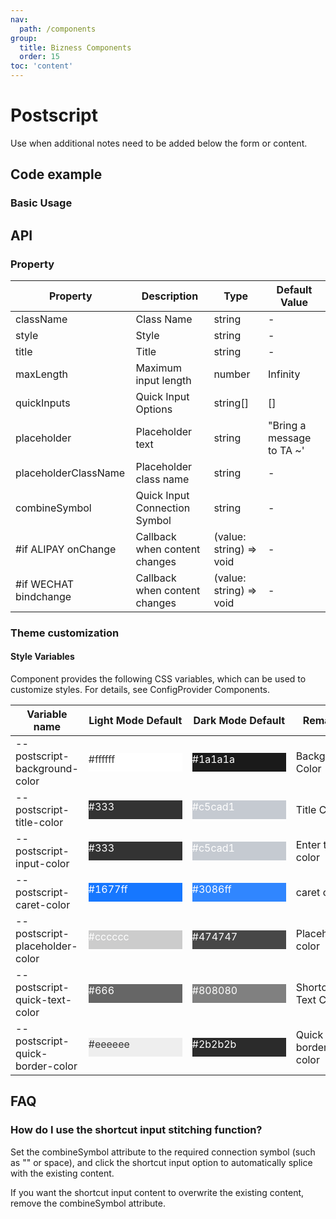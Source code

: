 ```yaml
---
nav:
  path: /components
group:
  title: Bizness Components
  order: 15
toc: 'content'
---
```


# Postscript

Use when additional notes need to be added below the form or content.

## Code example

### Basic Usage

<code src='../../demo/pages/Postscript/index'></code>

## API

### Property

| Property                  | Description             | Type                    | Default Value            |
| --------------------- | ---------------- | ----------------------- | ----------------- |
| className             | Class Name             | string                  | -                 |
| style                 | Style             | string                  | -                 |
| title                 | Title             | string                  | -                 |
| maxLength             | Maximum input length     | number                  | Infinity          |
| quickInputs           | Quick Input Options     | string[]                | []                |
| placeholder           | Placeholder text       | string                  | "Bring a message to TA ~' |
| placeholderClassName  | Placeholder class name       | string                  | -                 |
| combineSymbol         | Quick Input Connection Symbol | string                  | -                 |
| #if ALIPAY onChange   | Callback when content changes | (value: string) => void | -                 |
| #if WECHAT bindchange | Callback when content changes | (value: string) => void | -                 |

### Theme customization

#### Style Variables

Component provides the following CSS variables, which can be used to customize styles. For details, see ConfigProvider Components.

| Variable name                          | Light Mode Default                                                                                    | Dark Mode Default                                                                                    | Remarks         |
| ------------------------------- | ------------------------------------------------------------------------------------------------- | ------------------------------------------------------------------------------------------------- | ------------ |
| --postscript-background-color   | <div style="width: 150px; height: 30px; background-color: #ffffff; color: #333;">#ffffff</div>    | <div style="width: 150px; height: 30px; background-color: #1a1a1a; color: #ffffff;">#1a1a1a</div> | Background Color     |
| --postscript-title-color        | <div style="width: 150px; height: 30px; background-color: #333; color: #ffffff;">#333</div>       | <div style="width: 150px; height: 30px; background-color: #c5cad1; color: #ffffff;">#c5cad1</div> | Title Color     |
| --postscript-input-color        | <div style="width: 150px; height: 30px; background-color: #333; color: #ffffff;">#333</div>       | <div style="width: 150px; height: 30px; background-color: #c5cad1; color: #ffffff;">#c5cad1</div> | Enter text color |
| --postscript-caret-color        | <div style="width: 150px; height: 30px; background-color: #1677ff; color: #ffffff;">#1677ff</div> | <div style="width: 150px; height: 30px; background-color: #3086ff; color: #ffffff;">#3086ff</div> | caret color   |
| --postscript-placeholder-color  | <div style="width: 150px; height: 30px; background-color: #cccccc; color: #ffffff;">#cccccc</div> | <div style="width: 150px; height: 30px; background-color: #474747; color: #ffffff;">#474747</div> | Placeholder color   |
| --postscript-quick-text-color   | <div style="width: 150px; height: 30px; background-color: #666; color: #ffffff;">#666</div>       | <div style="width: 150px; height: 30px; background-color: #808080; color: #ffffff;">#808080</div> | Shortcut Text Color |
| --postscript-quick-border-color | <div style="width: 150px; height: 30px; background-color: #eeeeee; color: #333;">#eeeeee</div>    | <div style="width: 150px; height: 30px; background-color: #2b2b2b; color: #ffffff;">#2b2b2b</div> | Quick border color |

## FAQ

### How do I use the shortcut input stitching function?

Set the combineSymbol attribute to the required connection symbol (such as "" or space), and click the shortcut input option to automatically splice with the existing content.

If you want the shortcut input content to overwrite the existing content, remove the combineSymbol attribute.

